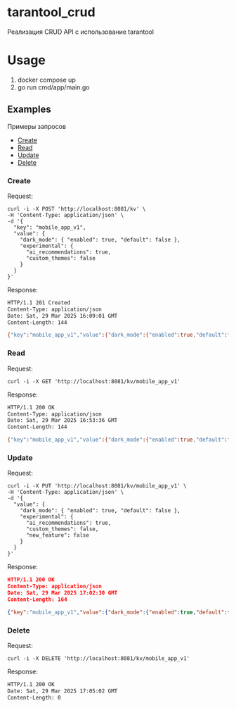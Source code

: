 # tarantool_crud
Реализация CRUD API с использование tarantool

# Usage
1. docker compose up
2. go run cmd/app/main.go

## Examples

Примеры запросов
- [Create](#create)
- [Read](#read)
- [Update](#update)
- [Delete](#delete)

### Create <a name="create"></a>
Request:
```curl
curl -i -X POST 'http://localhost:8081/kv' \
-H 'Content-Type: application/json' \
-d '{
  "key": "mobile_app_v1",
  "value": {
    "dark_mode": { "enabled": true, "default": false },
    "experimental": {
      "ai_recommendations": true,
      "custom_themes": false
    }
  }
}'
```
Response:
```bash
HTTP/1.1 201 Created
Content-Type: application/json
Date: Sat, 29 Mar 2025 16:09:01 GMT
Content-Length: 144

{"key":"mobile_app_v1","value":{"dark_mode":{"enabled":true,"default":false},"experimental":{"ai_recommendations":true,"custom_themes":false}}}
```

### Read <a name="read"></a>
Request:
```curl
curl -i -X GET 'http://localhost:8081/kv/mobile_app_v1'
```

Response:
```bash
HTTP/1.1 200 OK
Content-Type: application/json
Date: Sat, 29 Mar 2025 16:53:36 GMT
Content-Length: 144

{"key":"mobile_app_v1","value":{"dark_mode":{"enabled":true,"default":false},"experimental":{"ai_recommendations":true,"custom_themes":false}}}
```

### Update <a name="update"></a>
Request:
```curl
curl -i -X PUT 'http://localhost:8081/kv/mobile_app_v1' \
-H 'Content-Type: application/json' \
-d '{
  "value": {
    "dark_mode": { "enabled": true, "default": false },
    "experimental": {
      "ai_recommendations": true,
      "custom_themes": false,
      "new_feature": false
    }
  }
}'
```

Response:
```json
HTTP/1.1 200 OK
Content-Type: application/json
Date: Sat, 29 Mar 2025 17:02:30 GMT
Content-Length: 164

{"key":"mobile_app_v1","value":{"dark_mode":{"enabled":true,"default":false},"experimental":{"ai_recommendations":true,"custom_themes":false,"new_feature":false}}}
```

### Delete <a name="delete"></a>
Request:
```curl
curl -i -X DELETE 'http://localhost:8081/kv/mobile_app_v1'
```

Response:
```bash
HTTP/1.1 200 OK
Date: Sat, 29 Mar 2025 17:05:02 GMT
Content-Length: 0
```